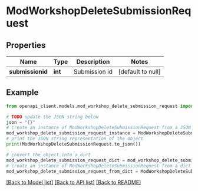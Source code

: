# ModWorkshopDeleteSubmissionRequest


## Properties

Name | Type | Description | Notes
------------ | ------------- | ------------- | -------------
**submissionid** | **int** | Submission id | [default to null]

## Example

```python
from openapi_client.models.mod_workshop_delete_submission_request import ModWorkshopDeleteSubmissionRequest

# TODO update the JSON string below
json = "{}"
# create an instance of ModWorkshopDeleteSubmissionRequest from a JSON string
mod_workshop_delete_submission_request_instance = ModWorkshopDeleteSubmissionRequest.from_json(json)
# print the JSON string representation of the object
print(ModWorkshopDeleteSubmissionRequest.to_json())

# convert the object into a dict
mod_workshop_delete_submission_request_dict = mod_workshop_delete_submission_request_instance.to_dict()
# create an instance of ModWorkshopDeleteSubmissionRequest from a dict
mod_workshop_delete_submission_request_from_dict = ModWorkshopDeleteSubmissionRequest.from_dict(mod_workshop_delete_submission_request_dict)
```
[[Back to Model list]](../README.md#documentation-for-models) [[Back to API list]](../README.md#documentation-for-api-endpoints) [[Back to README]](../README.md)


